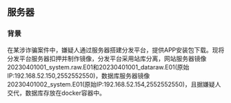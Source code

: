 ## 服务器
### 背景
在某涉诈骗案件中，嫌疑人通过服务器搭建分发平台，提供APP安装包下载。现将分发平台服务器扣押并制作镜像，分发平台采用站库分离，网站服务器镜像20230401001_system.raw.E01和20230401001_dataraw.E01(原始IP:192.168.52.150,2552552550)，数据库服务器镜像
20230401002_system.E01(原始IP:192.168.52.154,2552552550)，且据嫌疑人交代，数据库存放在docker容器中。
